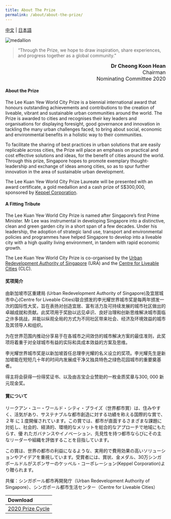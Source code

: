 ```yaml
---
title: About The Prize
permalink: /about/about-the-prize/
---
```


<a href="#chinese">中文</a> | <a href="#japanese">日本語</a>

![medallion](/images/medallion.jpg)

> “Through the Prize, we hope to draw inspiration, share experiences, and progress together as a global community.”

<div align="right"><font size="3"><b>Dr Cheong Koon Hean</b><br>
Chairman<br>
  Nominating Committee 2020</font></div>

#### **About the Prize**

The Lee Kuan Yew World City Prize is a biennial international award that honours outstanding achievements and contributions to the creation of liveable, vibrant and sustainable urban communities around the world. The Prize is awarded to cities and recognises their key leaders and organisations for displaying foresight, good governance and innovation in tackling the many urban challenges faced, to bring about social, economic and environmental benefits in a holistic way to their communities.

To facilitate the sharing of best practices in urban solutions that are easily replicable across cities, the Prize will place an emphasis on practical and cost effective solutions and ideas, for the benefit of cities around the world. Through this prize, Singapore hopes to promote exemplary thought-leadership and exchange of ideas among cities, so as to spur further innovation in the area of sustainable urban development.

The Lee Kuan Yew World City Prize Laureate will be presented with an award certificate, a gold medallion and a cash prize of S$300,000, sponsored by  [Keppel Corporation](/about/prize-sponsor/).

#### **A Fitting Tribute**

The Lee Kuan Yew World City Prize is named after Singapore’s first Prime Minister. Mr Lee was instrumental in developing Singapore into a distinctive, clean and green garden city in a short span of a few decades. Under his leadership, the adoption of strategic land use, transport and environmental policies and programmes have helped Singapore to develop into a liveable city with a high quality living environment, in tandem with rapid economic growth.

The Lee Kuan Yew World City Prize is co-organised by the [Urban Redevelopment Authority of Singapore](/about/organisers/ura/) (URA) and the [Centre for Liveable Cities](/about/organisers/clc/) (CLC). 

#### **<a id="chinese">奖项简介</a>**

由新加坡市区重建局 (Urban Redevelopment Authority of Singapore)及宜居城市中心(Centre for Liveable Cities)联合颁发的李光耀世界城市奖是每两年颁发一次的国际性大奖，旨在表扬对创造宜居、富有活力及可持续发展的城市社区做出的卓越成就和贡献。此奖项用于奖励以远见卓识、良好治理和创新思维解决城市面临之许多挑战，并能以纵观全局的方式为不同社区带来社会、经济及环境效益的城市及其领导人和组织。

为在世界范围内推动分享易于在各城市之间效仿的城市解决方案的最佳准则，此奖项将着重于对全球城市有益的实际和具成本效益的方案及思维。

李光耀世界城市奖是以新加坡首任总理李光耀的名义设立的奖项。李光耀先生是新加坡能在短短几十年的时间内发展成干净又独具特色之绿色花园城市的重要奠基者。

得主将会获得一份得奖证书、以及由吉宝企业赞助的一枚金质奖章与300, 000 新元现金奖。

#### **<a id="japanese">賞について</a>**

リークアン・ユー・ワールド・シティ・プライズ（世界都市賞）は、住みやすく、活気があり、サステナブルな都市創造に対する功績を称える国際的な賞で、２年
に１度開催されています。この賞では、都市が直面するさまざまな課題に対処し、社会的、経済的、環境的なメリットを総合的なアプローチで地域にもたらす、優
れたガバナンスやイノベーション、先見性を持つ都市ならびにその主なリーダーや組織を評価することを目指しています。

この賞は、世界の都市の利益になるような、実用的で費用効果の高いソリューションやアイデアを重視しています。受賞者には、賞状、金メダル、30万シンガポールドルがスポンサーのケッペル・コーポレーション(Keppel Corporation)より贈られます。

共催：シンガポール都市再開発庁（Urban Redevelopment Authority of Singapore）、シンガポール都市生活センター（Centre for Liveable Cities）

| **Download** |
|:---|
| [2020 Prize Cycle](/documents/2020-prize-cycle.pdf) |
